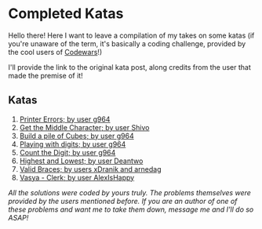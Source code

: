 # Completed Katas

Hello there! Here I want to leave a compilation of my takes on some katas (if you're unaware of the term, it's basically a coding challenge, provided by the cool users of [Codewars](https://codewars.com)!)

I'll provide the link to the original kata post, along credits from the user that made the premise of it!

## Katas

1. [Printer Errors; by user g964](https://www.codewars.com/kata/56541980fa08ab47a0000040)
2. [Get the Middle Character; by user Shivo](https://www.codewars.com/kata/56747fd5cb988479af000028)
3. [Build a pile of Cubes; by user g964](https://www.codewars.com/kata/5592e3bd57b64d00f3000047)
4. [Playing with digits; by user g964](https://www.codewars.com/kata/5552101f47fc5178b1000050)
5. [Count the Digit; by user g964](https://www.codewars.com/kata/566fc12495810954b1000030)
6. [Highest and Lowest; by user Deantwo](https://www.codewars.com/users/vmann/completed_soluns)
7. [Valid Braces; by users xDranik and arnedag](https://www.codewars.com/kata/5277c8a221e209d3f6000b56)
8. [Vasya - Clerk; by user AlexIsHappy](https://www.codewars.com/kata/555615a77ebc7c2c8a0000b8)

_All the solutions were coded by yours truly. The problems themselves were provided by the users mentioned before. If you are an author of one of these problems and want me to take them down, message me and I'll do so ASAP!_
